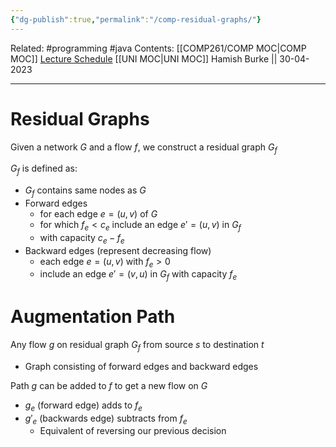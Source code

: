 ```yaml
---
{"dg-publish":true,"permalink":"/comp-residual-graphs/"}
---
```


Related: #programming #java 
Contents: [[COMP261/COMP MOC\|COMP MOC]]
[Lecture Schedule](https://ecs.wgtn.ac.nz/Courses/COMP261_2023T1/LectureSchedule)
[[UNI MOC\|UNI MOC]]
Hamish Burke || 30-04-2023
***

# Residual Graphs

Given a network $G$ and a flow $f$, we construct a residual graph $G_f$

$G_f$ is defined as:
- $G_f$ contains same nodes as $G$
- Forward edges
	- for each edge $e=(u,v)$ of $G$ 
	- for which $f_e < c_e$ include an edge $e' = (u,v)$ in $G_f$
	- with capacity $c_e - f_e$
- Backward edges (represent decreasing flow)
	- each edge $e = (u,v)$ with $f_e > 0$
	- include an edge $e' = (v,u)$ in $G_f$ with capacity $f_e$

# Augmentation Path

Any flow $g$ on residual graph $G_f$ from source $s$ to destination $t$

- Graph consisting of forward edges and backward edges

Path $g$ can be added to $f$ to get a new flow on $G$
- $g_e$ (forward edge) adds to $f_e$
- $g'_e$ (backwards edge) subtracts from $f_e$ 
	- Equivalent of reversing our previous decision





